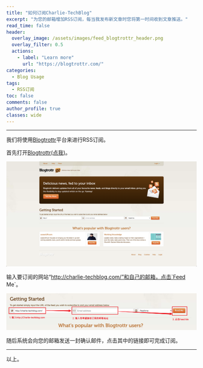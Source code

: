 ```yaml
---
title: "如何订阅Charlie-TechBlog"
excerpt: "为您的邮箱增加RSS订阅，每当我发布新文章时您将第一时间收到文章推送。"
read_time: false
header:
  overlay_image: /assets/images/feed_blogtrottr_header.png
  overlay_filter: 0.5
  actions:
    - label: "Learn more"
      url: "https://blogtrottr.com/"
categories:
  - Blog Usage
tags:
  - RSS订阅
toc: false
comments: false
author_profile: true
classes: wide
---
```


---

我们将使用[Blogtrottr](https://blogtrottr.com/)平台来进行RSS订阅。

首先打开[Blogtrottr(点我)](https://blogtrottr.com/)。

![feed_blogtrottr_shotcut](/assets/images/feed_blogtrottr_shotcut.png)

输入要订阅的网站“http://charlie-techblog.com/”和自己的邮箱，点击`Feed Me`。

![feed_set_feed_me](/assets/images/feed_set_feed_me.png)

随后系统会向您的邮箱发送一封确认邮件，点击其中的链接即可完成订阅。

---

以上。
